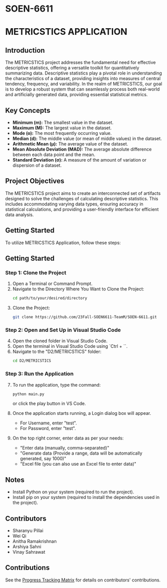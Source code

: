 # SOEN-6611
# METRICSTICS APPLICATION

## Introduction

The METRICSTICS project addresses the fundamental need for effective descriptive statistics, offering a versatile toolkit for quantitatively summarizing data. Descriptive statistics play a pivotal role in understanding the characteristics of a dataset, providing insights into measures of central tendency, frequency, and variability. In the realm of METRICSTICS, our goal is to develop a robust system that can seamlessly process both real-world and artificially generated data, providing essential statistical metrics.

## Key Concepts

- **Minimum (m):** The smallest value in the dataset.
- **Maximum (M):** The largest value in the dataset.
- **Mode (o):** The most frequently occurring value.
- **Median (d):** The middle value (or mean of middle values) in the dataset.
- **Arithmetic Mean (μ):** The average value of the dataset.
- **Mean Absolute Deviation (MAD):** The average absolute difference between each data point and the mean.
- **Standard Deviation (σ):** A measure of the amount of variation or dispersion of a dataset.

## Project Objectives

The METRICSTICS project aims to create an interconnected set of artifacts designed to solve the challenges of calculating descriptive statistics. This includes accommodating varying data types, ensuring accuracy in statistical calculations, and providing a user-friendly interface for efficient data analysis.

## Getting Started

To utilize METRICSTICS Application, follow these steps:

## Getting Started

### Step 1: Clone the Project

1. Open a Terminal or Command Prompt.
2. Navigate to the Directory Where You Want to Clone the Project:
    ```bash
    cd path/to/your/desired/directory
    ```
3. Clone the Project:
    ```bash
    git clone https://github.com/23Fall-SOEN6611-TeamM/SOEN-6611.git
    ```

### Step 2: Open and Set Up in Visual Studio Code

4. Open the cloned folder in Visual Studio Code.
5. Open the terminal in Visual Studio Code using `Ctrl + ``.
6. Navigate to the "D2/METRICSTICS" folder:
    ```bash
    cd D2/METRICSTICS
    ```

### Step 3: Run the Application

7. To run the application, type the command:
    ```bash
    python main.py
    ```
   or click the play button in VS Code.

8. Once the application starts running, a Login dialog box will appear.
   - For Username, enter "test".
   - For Password, enter "test".

9. On the top right corner, enter data as per your needs:
   - "Enter data (manually, comma-separated)"
   - "Generate data (Provide a range, data will be automatically generated, say 1000)"
   - "Excel file (you can also use an Excel file to enter data)"

## Notes
- Install Python on your system (required to run the project).
- Install pip on your system (required to install the dependencies used in the project).

## Contributors

- Sharanyu Pillai
- Wei Qi
- Anitha Ramakrishnan
- Arshiya Sahni
- Vinay Sahrawat

## Contributions

See the [Progress Tracking Matrix](https://github.com/23Fall-SOEN6611-TeamM/SOEN-6611/blob/main/D2/Progress%20Tracking%20Matrix.xlsx) for details on contributors' contributions.


   
